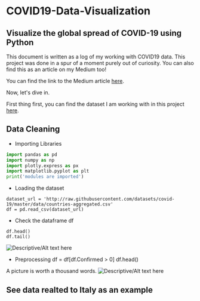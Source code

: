 # COVID19-Data-Visualization
Visualize the global spread of COVID-19 using Python
-------------------
This document is written as a log of my working with COVID19 data. This project was done in a spur of a moment purely out of curiosity. You can also find this as an article on my Medium too! 

You can find the link to the Medium article [here](https://medium.com/@raahimkhan_85173/data-cleaning-and-exploratory-data-analysis-with-pandas-on-trending-you-tube-video-statistics-e06d7cd08710).

Now, let's dive in.

First thing first, you can find the dataset I am working with in this project [here]().

Data Cleaning
-------------------
- Importing Libraries 
```Python
import pandas as pd
import numpy as np
import plotly.express as px
import matplotlib.pyplot as plt 
print('modules are imported')
```
- Loading the dataset 
```
dataset_url = 'http://raw.githubusercontent.com/datasets/covid-19/master/data/countries-aggregated.csv'
df = pd.read_csv(dataset_url)
```
- Check the dataframe df
```
df.head()
df.tail()
```
![Descriptive/Alt text here](pic1.jpg)

- Preprocessing 
df = df[df.Confirmed > 0]
df.head()

A picture is worth a thousand words.
![Descriptive/Alt text here](https://cdn.glitch.com/worldscollide2.jpg)

See data realted to Italy as an example
-----------------------

